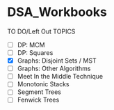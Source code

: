 # DSA_Workbooks
TO DO/Left Out TOPICS
- [ ] DP: MCM
- [ ] DP: Squares
- [x] Graphs: Disjoint Sets / MST
- [ ] Graphs: Other Algorithms
- [ ] Meet In the Middle Technique
- [ ] Monotonic Stacks
- [ ] Segment Trees
- [ ] Fenwick Trees
